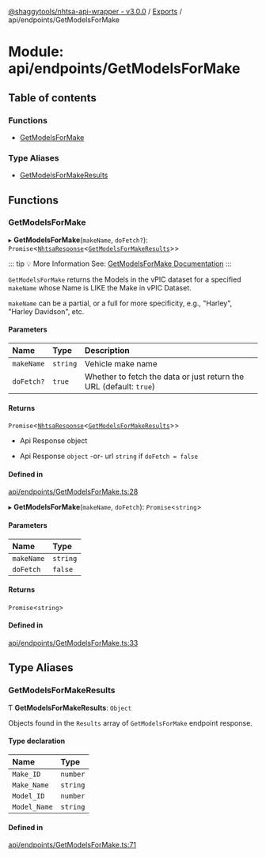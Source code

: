 [@shaggytools/nhtsa-api-wrapper - v3.0.0](../index.md) / [Exports](../modules.md) / api/endpoints/GetModelsForMake

# Module: api/endpoints/GetModelsForMake

## Table of contents

### Functions

- [GetModelsForMake](api_endpoints_GetModelsForMake.md#getmodelsformake)

### Type Aliases

- [GetModelsForMakeResults](api_endpoints_GetModelsForMake.md#getmodelsformakeresults)

## Functions

### GetModelsForMake

▸ **GetModelsForMake**(`makeName`, `doFetch?`): `Promise`<[`NhtsaResponse`](api_types.md#nhtsaresponse)<[`GetModelsForMakeResults`](api_endpoints_GetModelsForMake.md#getmodelsformakeresults)\>\>

::: tip :bulb: More Information
See: [GetModelsForMake Documentation](/api/get-models-for-make)
:::

`GetModelsForMake` returns the Models in the vPIC dataset for a specified `makeName`
whose Name is LIKE the Make in vPIC Dataset.

`makeName` can be a partial, or a full for more specificity, e.g., "Harley",
"Harley Davidson", etc.

#### Parameters

| Name | Type | Description |
| :------ | :------ | :------ |
| `makeName` | `string` | Vehicle make name |
| `doFetch?` | ``true`` | Whether to fetch the data or just return the URL (default: `true`) |

#### Returns

`Promise`<[`NhtsaResponse`](api_types.md#nhtsaresponse)<[`GetModelsForMakeResults`](api_endpoints_GetModelsForMake.md#getmodelsformakeresults)\>\>

- Api Response object

- Api Response `object`
-or- url `string` if `doFetch = false`

#### Defined in

[api/endpoints/GetModelsForMake.ts:28](https://github.com/ShaggyTech/nhtsa-api-wrapper/blob/158685c/packages/lib/src/api/endpoints/GetModelsForMake.ts#L28)

▸ **GetModelsForMake**(`makeName`, `doFetch`): `Promise`<`string`\>

#### Parameters

| Name | Type |
| :------ | :------ |
| `makeName` | `string` |
| `doFetch` | ``false`` |

#### Returns

`Promise`<`string`\>

#### Defined in

[api/endpoints/GetModelsForMake.ts:33](https://github.com/ShaggyTech/nhtsa-api-wrapper/blob/158685c/packages/lib/src/api/endpoints/GetModelsForMake.ts#L33)

## Type Aliases

### GetModelsForMakeResults

Ƭ **GetModelsForMakeResults**: `Object`

Objects found in the `Results` array of `GetModelsForMake` endpoint response.

#### Type declaration

| Name | Type |
| :------ | :------ |
| `Make_ID` | `number` |
| `Make_Name` | `string` |
| `Model_ID` | `number` |
| `Model_Name` | `string` |

#### Defined in

[api/endpoints/GetModelsForMake.ts:71](https://github.com/ShaggyTech/nhtsa-api-wrapper/blob/158685c/packages/lib/src/api/endpoints/GetModelsForMake.ts#L71)
